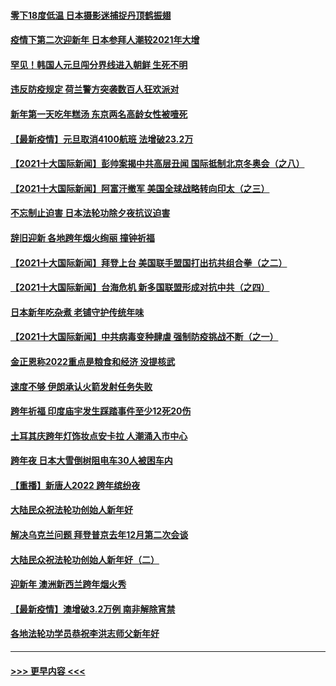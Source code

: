 #### [零下18度低温 日本摄影迷捕捉丹顶鹤振翅](../pages/prog202/a103310215.md?t=01030000) 
#### [疫情下第二次迎新年 日本参拜人潮较2021年大增](../pages/prog202/a103310162.md?t=01030000) 
#### [罕见！韩国人元旦闯分界线进入朝鲜 生死不明](../pages/prog202/a103310150.md?t=01030000) 
#### [违反防疫规定 荷兰警方突袭数百人狂欢派对](../pages/prog202/a103310105.md?t=01030000) 
#### [新年第一天吃年糕汤 东京两名高龄女性被噎死](../pages/prog202/a103310078.md?t=01030000) 
#### [【最新疫情】元旦取消4100航班 法增破23.2万](../pages/prog202/a103309795.md?t=01030000) 
#### [【2021十大国际新闻】彭帅案揭中共高层丑闻 国际抵制北京冬奥会（之八）](../pages/prog202/a103307754.md?t=01030000) 
#### [【2021十大国际新闻】阿富汗撤军 美国全球战略转向印太（之三）](../pages/prog202/a103307760.md?t=01030000) 
#### [不忘制止迫害 日本法轮功除夕夜抗议迫害](../pages/prog202/a103309741.md?t=01030000) 
#### [辞旧迎新 各地跨年烟火绚丽 撞钟祈福](../pages/prog202/a103309835.md?t=01030000) 
#### [【2021十大国际新闻】拜登上台 美国联手盟国打出抗共组合拳（之二）](../pages/prog202/a103307752.md?t=01030000) 
#### [【2021十大国际新闻】台海危机 新多国联盟形成对抗中共（之四）](../pages/prog202/a103307762.md?t=01030000) 
#### [日本新年吃杂煮 老铺守护传统年味](../pages/prog202/a103309731.md?t=01030000) 
#### [【2021十大国际新闻】中共病毒变种肆虐 强制防疫挑战不断（之一）](../pages/prog202/a103307764.md?t=01030000) 
#### [金正恩称2022重点是粮食和经济 没提核武](../pages/prog202/a103309198.md?t=01030000) 
#### [速度不够 伊朗承认火箭发射任务失败](../pages/prog202/a103309195.md?t=01030000) 
#### [跨年祈福 印度庙宇发生踩踏事件至少12死20伤](../pages/prog202/a103309146.md?t=01030000) 
#### [土耳其庆跨年灯饰妆点安卡拉 人潮涌入市中心](../pages/prog202/a103309054.md?t=01030000) 
#### [跨年夜 日本大雪倒树阻电车30人被困车内](../pages/prog202/a103309019.md?t=01030000) 
#### [【重播】新唐人2022 跨年缤纷夜](../pages/prog202/a103303736.md?t=01030000) 
#### [大陆民众祝法轮功创始人新年好](../pages/prog202/a103308650.md?t=01030000) 
#### [解决乌克兰问题 拜登普京去年12月第二次会谈](../pages/prog202/a103308858.md?t=01030000) 
#### [大陆民众祝法轮功创始人新年好（二）](../pages/prog202/a103308646.md?t=01030000) 
#### [迎新年 澳洲新西兰跨年烟火秀](../pages/prog202/a103308706.md?t=01030000) 
#### [【最新疫情】澳增破3.2万例 南非解除宵禁](../pages/prog202/a103308683.md?t=01030000) 
#### [各地法轮功学员恭祝李洪志师父新年好](../pages/prog202/a103308618.md?t=01030000) 

----
#### [ >>> 更早内容 <<< ](../indexes/prog202-earlier.md)
